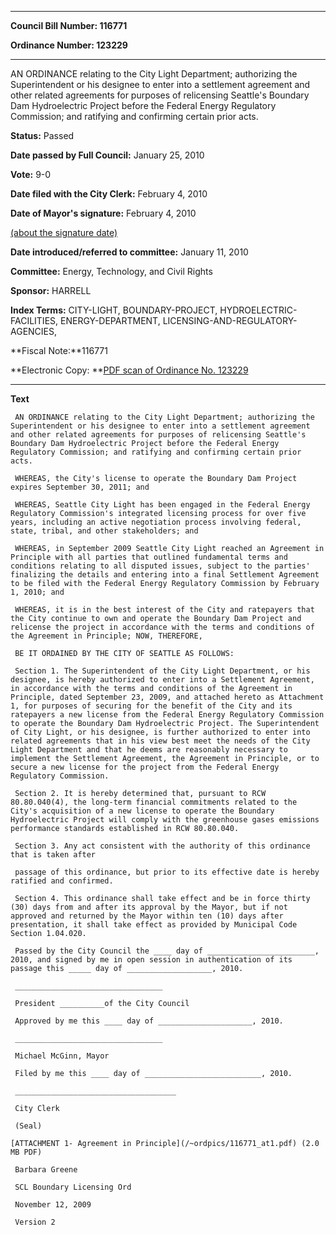 

********

**Council Bill Number: 116771**
   
**Ordinance Number: 123229**
********

 AN ORDINANCE relating to the City Light Department; authorizing the Superintendent or his designee to enter into a settlement agreement and other related agreements for purposes of relicensing Seattle's Boundary Dam Hydroelectric Project before the Federal Energy Regulatory Commission; and ratifying and confirming certain prior acts.

**Status:** Passed
   
**Date passed by Full Council:** January 25, 2010
   
**Vote:** 9-0
   
**Date filed with the City Clerk:** February 4, 2010
   
**Date of Mayor's signature:** February 4, 2010
   
[(about the signature date)](/~public/approvaldate.htm)
   
   
   
**Date introduced/referred to committee:** January 11, 2010
   
**Committee:** Energy, Technology, and Civil Rights
   
**Sponsor:** HARRELL
   
   
**Index Terms:** CITY-LIGHT, BOUNDARY-PROJECT, HYDROELECTRIC-FACILITIES, ENERGY-DEPARTMENT, LICENSING-AND-REGULATORY-AGENCIES,

**Fiscal Note:**116771

**Electronic Copy: **[PDF scan of Ordinance No. 123229](/~archives/Ordinances/Ord_123229.pdf)

********

**Text**
   
```
 AN ORDINANCE relating to the City Light Department; authorizing the Superintendent or his designee to enter into a settlement agreement and other related agreements for purposes of relicensing Seattle's Boundary Dam Hydroelectric Project before the Federal Energy Regulatory Commission; and ratifying and confirming certain prior acts.

 WHEREAS, the City's license to operate the Boundary Dam Project expires September 30, 2011; and

 WHEREAS, Seattle City Light has been engaged in the Federal Energy Regulatory Commission's integrated licensing process for over five years, including an active negotiation process involving federal, state, tribal, and other stakeholders; and

 WHEREAS, in September 2009 Seattle City Light reached an Agreement in Principle with all parties that outlined fundamental terms and conditions relating to all disputed issues, subject to the parties' finalizing the details and entering into a final Settlement Agreement to be filed with the Federal Energy Regulatory Commission by February 1, 2010; and

 WHEREAS, it is in the best interest of the City and ratepayers that the City continue to own and operate the Boundary Dam Project and relicense the project in accordance with the terms and conditions of the Agreement in Principle; NOW, THEREFORE,

 BE IT ORDAINED BY THE CITY OF SEATTLE AS FOLLOWS:

 Section 1. The Superintendent of the City Light Department, or his designee, is hereby authorized to enter into a Settlement Agreement, in accordance with the terms and conditions of the Agreement in Principle, dated September 23, 2009, and attached hereto as Attachment 1, for purposes of securing for the benefit of the City and its ratepayers a new license from the Federal Energy Regulatory Commission to operate the Boundary Dam Hydroelectric Project. The Superintendent of City Light, or his designee, is further authorized to enter into related agreements that in his view best meet the needs of the City Light Department and that he deems are reasonably necessary to implement the Settlement Agreement, the Agreement in Principle, or to secure a new license for the project from the Federal Energy Regulatory Commission.

 Section 2. It is hereby determined that, pursuant to RCW 80.80.040(4), the long-term financial commitments related to the City's acquisition of a new license to operate the Boundary Hydroelectric Project will comply with the greenhouse gases emissions performance standards established in RCW 80.80.040.

 Section 3. Any act consistent with the authority of this ordinance that is taken after

 passage of this ordinance, but prior to its effective date is hereby ratified and confirmed.

 Section 4. This ordinance shall take effect and be in force thirty (30) days from and after its approval by the Mayor, but if not approved and returned by the Mayor within ten (10) days after presentation, it shall take effect as provided by Municipal Code Section 1.04.020.

 Passed by the City Council the ____ day of ________________________, 2010, and signed by me in open session in authentication of its passage this _____ day of ___________________, 2010.

 _________________________________

 President __________of the City Council

 Approved by me this ____ day of _____________________, 2010.

 _________________________________

 Michael McGinn, Mayor

 Filed by me this ____ day of __________________________, 2010.

 ____________________________________

 City Clerk

 (Seal)

[ATTACHMENT 1- Agreement in Principle](/~ordpics/116771_at1.pdf) (2.0 MB PDF)

 Barbara Greene

 SCL Boundary Licensing Ord

 November 12, 2009

 Version 2

```
